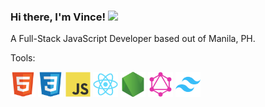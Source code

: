 ### Hi there, I'm Vince! <img src="https://raw.githubusercontent.com/MartinHeinz/MartinHeinz/master/wave.gif" width="30px">

A Full-Stack JavaScript Developer based out of Manila, PH.

Tools:

<img src="https://github.com/devicons/devicon/blob/master/icons/html5/html5-original.svg" alt="HTML logo" width="40" height="40"> <img src="https://github.com/devicons/devicon/blob/master/icons/css3/css3-original.svg" alt="HTML logo" width="40" height="40">
<img src="https://github.com/devicons/devicon/blob/master/icons/javascript/javascript-original.svg" alt="HTML logo" width="40" height="40"> 
<img src="https://github.com/devicons/devicon/blob/master/icons/react/react-original.svg" alt="HTML logo" width="40" height="40">
<img src="https://github.com/devicons/devicon/blob/master/icons/nodejs/nodejs-original.svg" alt="HTML logo" width="40" height="40">
<img src="https://github.com/devicons/devicon/blob/master/icons/graphql/graphql-plain.svg" alt="HTML logo" width="40" height="40">
<img src="https://github.com/devicons/devicon/blob/master/icons/tailwindcss/tailwindcss-original.svg" alt="HTML logo" width="40" height="40">
<!--
**abevince/abevince** is a ✨ _special_ ✨ repository because its `README.md` (this file) appears on your GitHub profile.

Here are some ideas to get you started:

- 🔭 I’m currently working on ...
- 🌱 I’m currently learning ...
- 👯 I’m looking to collaborate on ...
- 🤔 I’m looking for help with ...
- 💬 Ask me about ...
- 📫 How to reach me: ...
- 😄 Pronouns: ...
- ⚡ Fun fact: ...
-->
